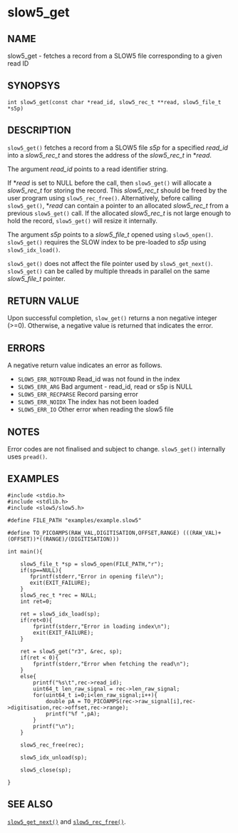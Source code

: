 # slow5_get

## NAME

slow5_get - fetches a record from a SLOW5 file corresponding to a given read ID

## SYNOPSYS

`int slow5_get(const char *read_id, slow5_rec_t **read, slow5_file_t *s5p)`

## DESCRIPTION

`slow5_get()` fetches a record from a SLOW5 file *s5p* for a specified *read_id* into a *slow5_rec_t* and stores the address of the *slow5_rec_t* in **read*.

The argument  *read_id* points to a read identifier string.

If **read* is set to NULL before the call, then `slow5_get()` will allocate a *slow5_rec_t* for storing the record.
This *slow5_rec_t* should be freed by the user program using `slow5_rec_free()`.
Alternatively, before calling `slow5_get()`, **read* can contain a pointer to an allocated *slow5_rec_t* from a previous `slow5_get()` call.
If the allocated *slow5_rec_t* is not large enough to hold the record, `slow5_get()` will resize it internally.

The argument *s5p* points to a *slow5_file_t* opened using `slow5_open()`. `slow5_get()` requires the SLOW index to be pre-loaded to *s5p* using `slow5_idx_load()`.

`slow5_get()` does not affect the file pointer used by `slow5_get_next()`. `slow5_get()` can be called by multiple threads in parallel on the same *slow5_file_t* pointer.

## RETURN VALUE

Upon successful completion, `slow_get()` returns a non negative integer (>=0). Otherwise, a negative value is returned that indicates the error.

## ERRORS

A negative return value indicates an error as follows.

* `SLOW5_ERR_NOTFOUND`
    Read_id was not found in the index
* `SLOW5_ERR_ARG`
    Bad argument - read_id, read or s5p is NULL
* `SLOW5_ERR_RECPARSE`
    Record parsing error
* `SLOW5_ERR_NOIDX`
    The index has not been loaded
* `SLOW5_ERR_IO`
    Other error when reading the slow5 file

## NOTES

Error codes are not finalised and subject to change.
`slow5_get()` internally uses `pread()`.

## EXAMPLES

```
#include <stdio.h>
#include <stdlib.h>
#include <slow5/slow5.h>

#define FILE_PATH "examples/example.slow5"

#define TO_PICOAMPS(RAW_VAL,DIGITISATION,OFFSET,RANGE) (((RAW_VAL)+(OFFSET))*((RANGE)/(DIGITISATION)))

int main(){

    slow5_file_t *sp = slow5_open(FILE_PATH,"r");
    if(sp==NULL){
       fprintf(stderr,"Error in opening file\n");
       exit(EXIT_FAILURE);
    }
    slow5_rec_t *rec = NULL;
    int ret=0;

    ret = slow5_idx_load(sp);
    if(ret<0){
        fprintf(stderr,"Error in loading index\n");
        exit(EXIT_FAILURE);
    }

    ret = slow5_get("r3", &rec, sp);
    if(ret < 0){
        fprintf(stderr,"Error when fetching the read\n");
    }
    else{
        printf("%s\t",rec->read_id);
        uint64_t len_raw_signal = rec->len_raw_signal;
        for(uint64_t i=0;i<len_raw_signal;i++){
            double pA = TO_PICOAMPS(rec->raw_signal[i],rec->digitisation,rec->offset,rec->range);
            printf("%f ",pA);
        }
        printf("\n");
    }

    slow5_rec_free(rec);

    slow5_idx_unload(sp);

    slow5_close(sp);

}
```

## SEE ALSO
[`slow5_get_next()`](slow5_get_next.md) and [`slow5_rec_free()`](slow5_rec_free.md).
